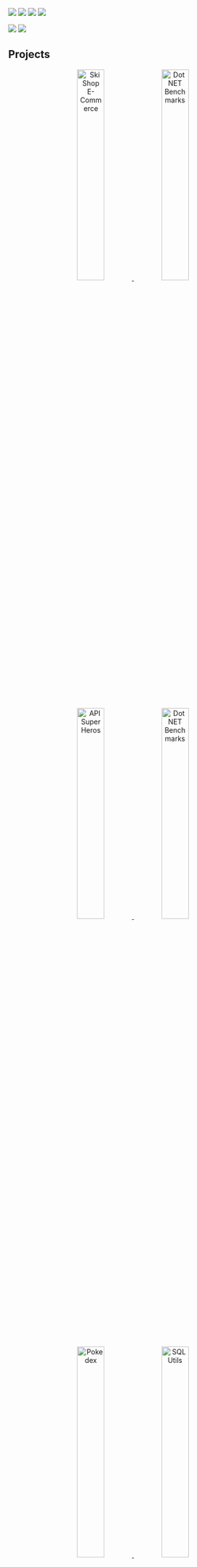 [Theme]: 'react'

<!--
**rfcardoso/rfcardoso** is a ✨ _special_ ✨ repository because its `README.md` (this file) appears on your GitHub profile.

Here are some ideas to get you started:

- 🔭 I’m currently working on ...
- 🌱 I’m currently learning ...
- 👯 I’m looking to collaborate on ...
- 🤔 I’m looking for help with ...
- 💬 Ask me about ...
- 📫 How to reach me: ...
- 😄 Pronouns: ...
- ⚡ Fun fact: ...
-->

<!-- https://badges.pages.dev -->
<!-- <a href="http://github.com/ricardocardoso-dev">
<img height="155em" src="https://github-readme-stats.vercel.app/api?username=ricardocardoso-dev&show_icons=true&theme=codeSTACKr&include_all_commits=false&count_private=true&rank_icon=github"/><img height="155em" width="420" src="http://github-readme-stats.vercel.app/api/top-langs/?username=ricardocardoso-dev&layout=compact&theme=codeSTACKr"/>
</div>
 
<div>   
  <a href=""><img src="https://img.shields.io/badge/.NET-512BD4?style=for-the-badge&logo=dotnet&logoColor=white" target="_blank"></a>
  <a href=""><img src="https://img.shields.io/badge/C%23-239120?style=for-the-badge&logo=c-sharp&logoColor=white" target="_blank"></a>
  <!-- <a href=""><img src="https://img.shields.io/badge/JavaScript-323330?style=for-the-badge&logo=javascript&logoColor=F7DF1E" target="_blank"></a> -->
  <!-- <img src="https://img.shields.io/badge/JavaScript-F7DF1E?logo=javascript&logoColor=000&style=for-the-badge" alt="JavaScript Badge">
  <a href=""><img src="https://img.shields.io/badge/HTML5-E34F26?style=for-the-badge&logo=html5&logoColor=white" target="_blank"></a>
  <a href=""><img src="https://img.shields.io/badge/CSS3-1572B6?style=for-the-badge&logo=css3&logoColor=white" target="_blank"></a>
  <a href=""><img src="https://img.shields.io/badge/jquery-%230769AD.svg?style=for-the-badge&logo=jquery&logoColor=white" target="_blank"></a>
  <img alt="SQL" src="https://img.shields.io/badge/-SQL-4479A1?style=for-the-badge&logo=microsoft&logoColor=black&textColor=black" />
  <img src="https://img.shields.io/badge/Liquibase-2962FF?logo=liquibase&logoColor=fff&style=for-the-badge" alt="Liquibase Badge">
  <img src="https://img.shields.io/badge/Azure%20DevOps-0078D7?logo=azuredevops&logoColor=fff&style=for-the-badge" alt="Azure DevOps Badge">
  <!--  <img alt="GitHub" src="https://img.shields.io/badge/azure-devops.svg?&style=for-the-badge&logo=microsoft&logoColor=white" /> -->
<!-- </div> 
<div> --> 
  <a href = "mailto:riicardo.cardoso0@gmail.com"><img src="https://img.shields.io/badge/-Gmail-%23333?style=for-the-badge&logo=gmail&logoColor=white" target="_blank"></a>
  <a href="https://www.linkedin.com/in/riicardocardoso/" target="_blank"><img src="https://img.shields.io/badge/-LinkedIn-%230077B5?style=for-the-badge&logo=linkedin&logoColor=white" target="_blank"></a> 
  <a href="https://wakatime.com/@ricardocardosodev" target="_blank"><img src="https://wakatime.com/badge/user/957be417-f277-4ae4-a449-e6bc5785d785.svg?style=for-the-badge" target="_blank"></a> 
  <a href="mailto:riicardo.cardoso0@gmail.com?subject=Resume Request [from GitHub]!&body=Hello Ricardo, <br/> I was looking at your GitHub profile. Please could you send me your resume?" target="_blank"><img src="https://img.shields.io/badge/Request-My_Resume-blue?style=for-the-badge&logo=gmail&logoColor=white" target="_blank"></a> 

  <!-- ![Snake animation](https://github.com/devemdobro/devemdobro/blob/output/github-contribution-grid-snake.svg) -->
<div display="flex">
 <a>
  <img src="https://github-readme-stats.vercel.app/api/wakatime?username=ricardocardosodev&layout=compact&theme=react"/>
 </a>
 <img src="http://github-readme-stats.vercel.app/api/top-langs/?username=ricardocardoso-dev&layout=compact&theme=react"/>
</div>

## Projects

<div align="center">
  <!-- <h2 align="left">👨‍💻 Projects <img src="./assets/borderseparator.gif"/></h2><br> -->
  <a href="https://github.com/ricardocardoso-dev/ski-shop-e-commerce" target="_blank">
    <img src="https://github-readme-stats.vercel.app/api/pin/?username=ricardocardoso-dev&repo=ski-shop-e-commerce&cache_seconds=86401&theme=react" width="33%" alt="Ski Shop E-Commerce"/>
  </a>
  <a href="https://github.com/ricardocardoso-dev/DotNetBenchmarks" target="_blank">
    <img src="https://github-readme-stats.vercel.app/api/pin/?username=ricardocardoso-dev&repo=DotNetBenchmarks&cache_seconds=86402&theme=react" width="33%" alt="Dot NET Benchmarks"/>
  </a>
  <a href="https://github.com/ricardocardoso-dev/api-superHero" target="_blank">
    <img src="https://github-readme-stats.vercel.app/api/pin/?username=ricardocardoso-dev&repo=api-superHero&cache_seconds=86400&theme=react" width="33%" alt="API Super Heros"/>
  </a>
    <a href="https://github.com/ricardocardoso-dev/MinhaAppMvcCompleta_DevIO" target="_blank">
    <img src="https://github-readme-stats.vercel.app/api/pin/?username=ricardocardoso-dev&repo=MinhaAppMvcCompleta_DevIO&cache_seconds=86400&theme=react" width="33%" alt="Dot NET Benchmarks"/>
  </a>
      <a href="https://github.com/ricardocardoso-dev/pokedex" target="_blank">
    <img src="https://github-readme-stats.vercel.app/api/pin/?username=ricardocardoso-dev&repo=pokedex&cache_seconds=86402&theme=react" width="33%" alt="Pokedex"/>
  </a>
      <a href="https://github.com/ricardocardoso-dev/sql-utils" target="_blank">
    <img src="https://github-readme-stats.vercel.app/api/pin/?username=ricardocardoso-dev&repo=sql-utils&cache_seconds=86400&theme=react" width="33%" alt="SQL Utils"/>
  </a>

<br>
<!-- <div>
  <p><strong>Databases & Tools: &nbsp</strong>    </p>
  <a href=""><img src="https://img.shields.io/badge/Oracle-F80000?style=for-the-badge&logo=Oracle&logoColor=white" target="_blank"></a>
  <a href=""><img src="https://img.shields.io/badge/Microsoft%20SQL%20Server-CC2927?style=for-the-badge&logo=microsoft%20sql%20server&logoColor=white" target="_blank"></a>
  <a href=""><img src="https://img.shields.io/badge/MySQL-005C84?style=for-the-badge&logo=mysql&logoColor=white" target="_blank"></a>
  <a href=""><img src="https://img.shields.io/badge/git-%23F05033.svg?style=for-the-badge&logo=git&logoColor=white" target="_blank"></a>
  <a href=""><img src="https://img.shields.io/badge/subversion-%23809CC9.svg?style=for-the-badge&logo=subversion&logoColor=white" target="_blank"></a>
  <img src="https://img.shields.io/badge/Notion-000?logo=notion&logoColor=fff&style=for-the-badge" alt="Notion Badge">
  <img src="https://img.shields.io/badge/Swagger-85EA2D?logo=swagger&logoColor=000&style=for-the-badge" alt="Swagger Badge">
  <img src="https://img.shields.io/badge/Postman-FF6C37?logo=postman&logoColor=fff&style=for-the-badge" alt="Postman Badge">
</div>
<br> -->

